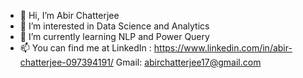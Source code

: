 - 👋 Hi, I’m Abir Chatterjee
- 👀 I’m interested in Data Science and Analytics
- 🌱 I’m currently learning NLP and Power Query
- 📫 You can find me at LinkedIn : https://www.linkedin.com/in/abir-chatterjee-097394191/  Gmail: abirchatterjee17@gmail.com

<!---
AbirChatterjee17/AbirChatterjee17 is a ✨ special ✨ repository because its `README.md` (this file) appears on your GitHub profile.
You can click the Preview link to take a look at your changes.
--->
